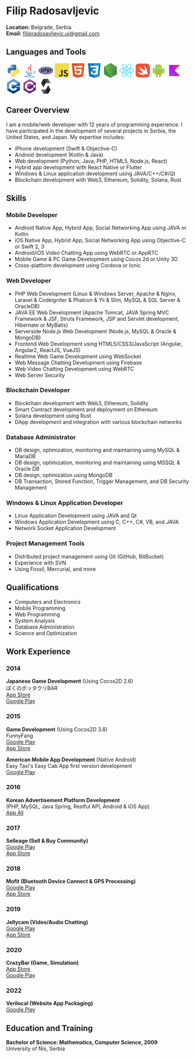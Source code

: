 # Filip Radosavljevic

**Location:** Belgrade, Serbia  
**Email:** filipradosavljevic.ui@gmail.com

## Languages and Tools
<p align="left">
  <img src="https://raw.githubusercontent.com/devicons/devicon/master/icons/python/python-original.svg" alt="Python" width="40" height="40"/>
  <img src="https://raw.githubusercontent.com/devicons/devicon/master/icons/java/java-original.svg" alt="Java" width="40" height="40"/>
  <img src="https://raw.githubusercontent.com/devicons/devicon/master/icons/php/php-original.svg" alt="PHP" width="40" height="40"/>
  <img src="https://raw.githubusercontent.com/devicons/devicon/master/icons/javascript/javascript-original.svg" alt="JavaScript" width="40" height="40"/>
  <img src="https://raw.githubusercontent.com/devicons/devicon/master/icons/html5/html5-original.svg" alt="HTML5" width="40" height="40"/>
  <img src="https://raw.githubusercontent.com/devicons/devicon/master/icons/css3/css3-original.svg" alt="CSS3" width="40" height="40"/>
  <img src="https://raw.githubusercontent.com/devicons/devicon/master/icons/nodejs/nodejs-original.svg" alt="Node.js" width="40" height="40"/>
  <img src="https://raw.githubusercontent.com/devicons/devicon/master/icons/react/react-original.svg" alt="React" width="40" height="40"/>
  <img src="https://raw.githubusercontent.com/devicons/devicon/master/icons/swift/swift-original.svg" alt="Swift" width="40" height="40"/>
  <img src="https://raw.githubusercontent.com/devicons/devicon/master/icons/android/android-original.svg" alt="Android" width="40" height="40"/>
  <img src="https://raw.githubusercontent.com/devicons/devicon/master/icons/kotlin/kotlin-original.svg" alt="Kotlin" width="40" height="40"/>
  <img src="https://raw.githubusercontent.com/devicons/devicon/master/icons/cplusplus/cplusplus-original.svg" alt="C++" width="40" height="40"/>
  <img src="https://raw.githubusercontent.com/devicons/devicon/master/icons/csharp/csharp-original.svg" alt="C#" width="40" height="40"/>
  <img src="https://raw.githubusercontent.com/devicons/devicon/master/icons/solidity/solidity-original.svg" alt="Solidity" width="40" height="40"/>
</p>

## Career Overview

I am a mobile/web developer with 12 years of programming experience. I have participated in the development of several projects in Serbia, the United States, and Japan. My expertise includes:

- iPhone development (Swift & Objective-C)
- Android development (Kotlin & Java)
- Web development (Python, Java, PHP, HTML5, Node.js, React)
- Hybrid app development with React Native or Flutter
- Windows & Linux application development using JAVA/C++/C#/Qt
- Blockchain development with Web3, Ethereum, Solidity, Solana, Rust

## Skills

### Mobile Developer
- Android Native App, Hybrid App, Social Networking App using JAVA or Kotlin
- iOS Native App, Hybrid App, Social Networking App using Objective-C or Swift 2, 3
- Android/iOS Video Chatting App using WebRTC or AppRTC
- Mobile Game & PC Game Development using Cocos 2d or Unity 3D
- Cross-platform development using Cordova or Ionic

### Web Developer
- PHP Web Development (Linux & Windows Server, Apache & Nginx, Laravel & Codeigniter & Phalcon & Yii & Slim, MySQL & SQL Server & OracleDB)
- JAVA EE Web Development (Apache Tomcat, JAVA Spring MVC Framework & JSF, Struts Framework, JSP and Servlet development, Hibernate or MyBatis)
- Serverside Node.js Web Development (Node.js, MySQL & Oracle & MongoDB)
- Frontend Web Development using HTML5/CSS3/JavaScript (Angular, Angular2, ReactJS, VueJS)
- Realtime Web Game Development using WebSocket
- Web Message Chatting Development using Firebase
- Web Video Chatting Development using WebRTC
- Web Server Security

### Blockchain Developer
- Blockchain development with Web3, Ethereum, Solidity
- Smart Contract development and deployment on Ethereum
- Solana development using Rust
- DApp development and integration with various blockchain networks

### Database Administrator
- DB design, optimization, monitoring and maintaining using MySQL & MariaDB
- DB design, optimization, monitoring and maintaining using MSSQL & Oracle DB
- DB design, optimization using MongoDB
- DB Transaction, Stored Function, Trigger Management, and DB Security Management

### Windows & Linux Application Developer
- Linux Application Development using JAVA and Qt
- Windows Application Development using C, C++, C#, VB, and JAVA
- Network Socket Application Development

### Project Management Tools
- Distributed project management using Git (GitHub, BitBucket)
- Experience with SVN
- Using Fossil, Mercurial, and more

## Qualifications
- Computers and Electronics
- Mobile Programming
- Web Programming
- System Analysis
- Database Administration
- Science and Optimization

## Work Experience

### 2014
**Japanese Game Development** (Using Cocos2D 2.6)  
ぼくのボッタクリBAR  
[App Store](https://itunes.apple.com/app/id936579690)  
[Google Play](https://play.google.com/store/apps/details?id=com.ramsdesign.bottakuri)

### 2015
**Game Development** (Using Cocos2D 3.8)  
FunnyFang  
[Google Play](https://play.google.com/store/apps/details?id=com.uninex.funnypang)  
[App Store](https://itunes.apple.com/us/app/exciting-break-bricks-funnypang/id1106816120?ls=1&mt=8)

**American Mobile App Development** (Native Android)  
Easy Taxi's Easy Cab App first version development  
[Google Play](https://play.google.com/store/apps/details?id=br.com.easytaxi)

### 2016
**Korean Advertisement Platform Development**  
(PHP, MySQL, Java Spring, Restful API, Android & iOS App)  
[App All](http://app-all.kr/)

### 2017
**Selleage (Sell & Buy Community)**  
[Google Play](https://play.google.com/store/apps/details?id=com.kyad.cozone)  
[App Store](https://apps.apple.com/us/app/sellege/id1555707802)

### 2018
**Mofit (Bluetooth Device Connect & GPS Processing)**  
[Google Play](https://play.google.com/store/apps/details?id=com.kyad.mofit)  
[App Store](https://apps.apple.com/us/app/id1565087315)

### 2019
**Jellycam (Video/Audio Chatting)**  
[Google Play](https://play.google.com/store/apps/details?id=com.jelly.cam)  
[App Store](https://apps.apple.com/us/app/id156507015)

### 2020
**CrazyBar (Game, Simulation)**  
[App Store](https://apps.apple.com/us/app/id1469071658)  
[Google Play](https://play.google.com/store/apps/details?id=com.kyad.crazybar)

### 2022
**Verilocal (Website App Packaging)**  
[Google Play](https://play.google.com/store/apps/details?id=com.rosebuddigital.verilocal)

## Education and Training
**Bachelor of Science: Mathematics, Computer Science, 2009**  
University of Nis, Serbia

